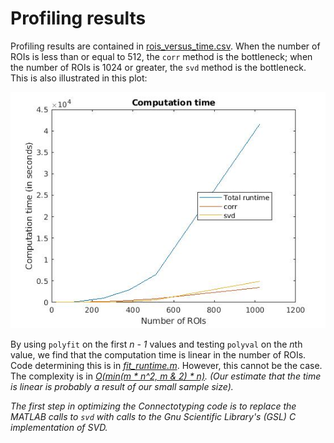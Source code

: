 # Profiling results

Profiling results are contained in 
[rois_versus_time.csv](./rois_versus_time.csv).  When the number of ROIs is less than or equal to 512, the `corr` method is 
the bottleneck; when the number of ROIs is 1024 or greater, the `svd` 
method is the bottleneck. This is also illustrated in this plot:

![plot of runtime](rois_v_computation_time.jpg)

By using `polyfit` on the first <i>n - 1</i> values and testing `polyval`
on the <i>n</i>th value, we find that the computation time is linear in the 
number of ROIs.  Code determining this is in [*fit_runtime.m*](./fit_runtime.m).  However, this cannot be the case.  The complexity is in 
[<i>O(min(m * n^2, m & 2) * n)](https://mathoverflow.net/a/221216/33176).  (Our estimate that the time is linear is probably a result of our small sample size). 

The first step in optimizing the Connectotyping code is to replace the MATLAB
calls to `svd` with calls to the Gnu Scientific Library's (GSL) C implementation
of SVD.
